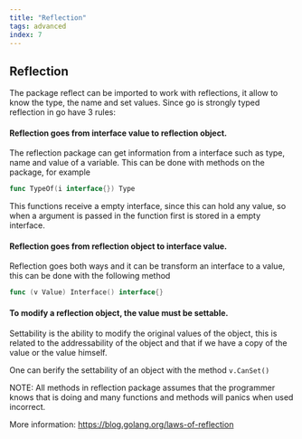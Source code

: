 ```yaml
---
title: "Reflection"
tags: advanced
index: 7
---
```

## Reflection

The package reflect can be imported to work with reflections, it allow to know the type, the name and set values.
Since go is strongly typed reflection in go have 3 rules:

#### Reflection goes from interface value to reflection object.

The reflection package can get information from a interface such as type, name and value of a variable. This can be done with methods on the package, for example

``` go
func TypeOf(i interface{}) Type
```
This functions receive a empty interface, since this can hold any value, so when a argument is passed in the function first is stored in a empty interface.

#### Reflection goes from reflection object to interface value.

Reflection goes both ways and it can be transform an interface to a value, this can be done with the following method

``` go
func (v Value) Interface() interface{}
```

#### To modify a reflection object, the value must be settable.

Settability is the ability to modify the original values of the object, this is related to the addressability of the object and that if we have a copy of the value or the value himself.

One can berify the settability of an object with the method `v.CanSet()`

NOTE: All methods in reflection package assumes that the programmer knows that is doing and many functions and methods will panics when used incorrect.

More information: https://blog.golang.org/laws-of-reflection
